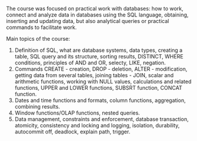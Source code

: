 The course was focused on practical work with databases: how to work, connect and analyze data in databases using the SQL language, obtaining, inserting and updating data, but also analytical queries or practical commands to facilitate work.

Main topics of the course:
1. Definition of SQL, what are database systems, data types, creating a table, SQL query and its structure, sorting results, DISTINCT, WHERE conditions, principles of AND and OR, selecty, LIKE, negation.
2. Commands CREATE - creation, DROP - deletion, ALTER - modification, getting data from several tables, joining tables - JOIN, scalar and arithmetic functions, working with NULL values, calculations and related functions, UPPER and LOWER functions, SUBSRT function, CONCAT function.
3. Dates and time functions and formats, column functions, aggregation, combining results.
4. Window functions/OLAP functions, nested queries.
5. Data management, constraints and enforcement, database transaction, atomicity, consistency and locking and logging, isolation, durability, autocommit off, deadlock, explain path, trigger.

